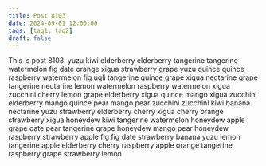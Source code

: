 ```yaml
---
title: Post 8103
date: 2024-09-01 12:00:00
tags: [tag1, tag2]
draft: false
---
```

This is post 8103.
yuzu
kiwi
elderberry
elderberry
tangerine
tangerine
watermelon
fig
date
orange
xigua
strawberry
grape
yuzu
quince
quince
raspberry
watermelon
fig
ugli
tangerine
quince
grape
xigua
nectarine
grape
tangerine
nectarine
lemon
watermelon
raspberry
watermelon
xigua
zucchini
cherry
lemon
grape
elderberry
xigua
quince
mango
xigua
zucchini
elderberry
mango
quince
pear
mango
pear
zucchini
zucchini
kiwi
banana
nectarine
yuzu
strawberry
elderberry
cherry
xigua
cherry
orange
strawberry
xigua
honeydew
kiwi
tangerine
watermelon
honeydew
apple
grape
date
pear
tangerine
grape
honeydew
mango
pear
honeydew
raspberry
strawberry
apple
fig
fig
date
strawberry
banana
yuzu
lemon
tangerine
apple
elderberry
cherry
raspberry
apple
orange
tangerine
raspberry
grape
strawberry
lemon
